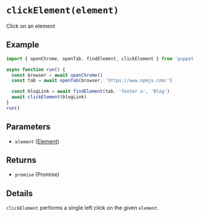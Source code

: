 # `clickElement(element)`
Click on an element

## Example
```js
import { openChrome, openTab, findElement, clickElement } from 'puppet-strings'

async function run() {
  const browser = await openChrome()
  const tab = await openTab(browser, 'https://www.npmjs.com/')

  const blogLink = await findElement(tab, 'footer a', 'Blog')
  await clickElement(blogLink)
}
run()
```

## Parameters
* `element` ([Element](../../interface#element-object))

## Returns
* `promise` (Promise<void>)

## Details
`clickElement` performs a single left click on the given `element`.
